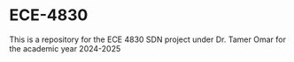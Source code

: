 # ECE-4830
This is a repository for the ECE 4830 SDN project under Dr. Tamer Omar for the academic year 2024-2025

